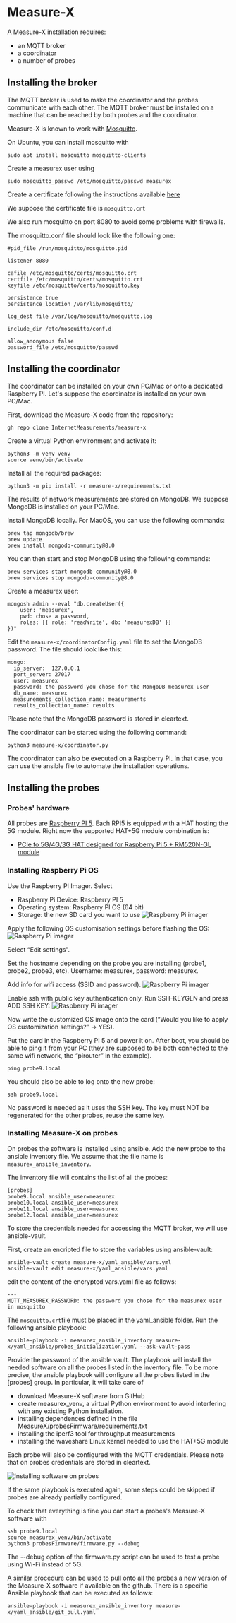 # Measure-X

A Measure-X installation requires: 
 - an MQTT broker
 - a coordinator
 - a number of probes

## Installing the broker
The MQTT broker is used to make the coordinator and the probes communicate with each other. The MQTT broker must be installed on a machine that can be reached by both probes and the coordinator. 

Measure-X is known to work with [Mosquitto](https://github.com/eclipse-mosquitto/mosquitto).

On Ubuntu, you can install mosquitto with
```
sudo apt install mosquitto mosquitto-clients
```

Create a measurex user using
```
sudo mosquitto_passwd /etc/mosquitto/passwd measurex
```
Create a certificate following the instructions available [here](http://mosquitto.org/man/mosquitto-tls-7.html)

We suppose the certificate file is `mosquitto.crt`

We also run mosquitto on port 8080 to avoid some problems with firewalls. 

The mosquitto.conf file should look like the following one:
```
#pid_file /run/mosquitto/mosquitto.pid

listener 8080

cafile /etc/mosquitto/certs/mosquitto.crt
certfile /etc/mosquitto/certs/mosquitto.crt
keyfile /etc/mosquitto/certs/mosquitto.key

persistence true
persistence_location /var/lib/mosquitto/

log_dest file /var/log/mosquitto/mosquitto.log

include_dir /etc/mosquitto/conf.d

allow_anonymous false
password_file /etc/mosquitto/passwd
```


## Installing the coordinator 
The coordinator can be installed on your own PC/Mac or onto a dedicated Raspberry PI. Let's suppose the coordinator is installed on your own PC/Mac. 

First, download the Measure-X code from the repository:
```
gh repo clone InternetMeasurements/measure-x
```
Create a virtual Python environment and activate it:
```
python3 -m venv venv
source venv/bin/activate
```
Install all the required packages:
```
python3 -m pip install -r measure-x/requirements.txt
````

The results of network measurements are stored on MongoDB. We suppose MongoDB is installed on your PC/Mac. 

Install MongoDB locally. For MacOS, you can use the following commands:
```
brew tap mongodb/brew
brew update
brew install mongodb-community@8.0
````

You can then start and stop MongoDB using the following commands:
```
brew services start mongodb-community@8.0
brew services stop mongodb-community@8.0
```

Create a measurex user:
```
mongosh admin --eval "db.createUser({
    user: 'measurex',
    pwd: chose a password,
    roles: [{ role: 'readWrite', db: 'measurexDB' }]
})"
```
Edit the `measure-x/coordinatorConfig.yaml` file to set the MongoDB password. The file should look like this:
```
mongo:
  ip_server:  127.0.0.1
  port_server: 27017
  user: measurex
  password: the password you chose for the MongoDB measurex user
  db_name: measurex
  measurements_collection_name: measurements
  results_collection_name: results
```
Please note that the MongoDB password is stored in cleartext. 

The coordinator can be started using the following command:
```
python3 measure-x/coordinator.py
```

The coordinator can also be executed on a Raspberry PI. In that case, you can use the ansible file to automate the installation operations. 



## Installing the probes

### Probes' hardware
All probes are [Raspberry PI 5](https://www.raspberrypi.com/products/raspberry-pi-5/). Each RPI5 is equipped with a HAT hosting the 5G module. 
Right now the supported HAT+5G module combination is:
 - [PCIe to 5G/4G/3G HAT designed for Raspberry Pi 5 + RM520N-GL module](https://www.waveshare.com/product/iot-communication/long-range-wireless/4g-gsm-gprs/rm520n-gl-5g-hat-plus.htm?sku=27336)
 
### Installing Raspberry Pi OS
Use the Raspberry PI Imager. 
Select
- Raspberry Pi Device: Raspberry PI 5
- Operating system: Raspberry PI OS (64 bit)
- Storage: the new SD card you want to use
![Raspberry Pi imager](./figs/imager1.png)

Apply the following OS customisation settings before flashing the OS:
![Raspberry Pi imager](./figs/imager2.png)

Select “Edit settings”.

Set the hostname depending on the probe you are installing (probe1, probe2, probe3, etc). 
Username: measurex, password: measurex. 

Add info for wifi access (SSID and password).
![Raspberry Pi imager](./figs/imager3.png)

Enable ssh with public key authentication only. Run SSH-KEYGEN and press ADD SSH KEY:
![Raspberry Pi imager](./figs/imager4.png)

Now write the customized OS image onto the card (“Would you like to apply OS customization settings?” -> YES). 

Put the card in the Raspberry PI 5 and power it on. After boot, you should be able to ping it from your PC (they are supposed to be both connected to the same wifi network, the “pirouter” in the example).
```
ping probe9.local
````

You should also be able to log onto the new probe:
```
ssh probe9.local
````

No password is needed as it uses the SSH key.  The key must NOT be regenerated for the other probes, reuse the same key.

### Installing Measure-X on probes

On probes the software is installed using ansible. 
Add the new probe to the ansible inventory file. We assume that the file name is `measurex_ansible_inventory`.

The inventory file will contains the list of all the probes: 
```
[probes]
probe9.local ansible_user=measurex
probe10.local ansible_user=measurex
probe11.local ansible_user=measurex
probe12.local ansible_user=measurex
```

To store the credentials needed for accessing the MQTT broker, we will use ansible-vault.

First, create an encripted file to store the variables using ansible-vault: 
```
ansible-vault create measure-x/yaml_ansible/vars.yml
ansible-vault edit measure-x/yaml_ansible/vars.yaml
```
edit the content of the encrypted vars.yaml file as follows:
```
---
MQTT_MEASUREX_PASSWORD: the password you chose for the measurex user in mosquitto
```

The `mosquitto.crt`file must be placed in the yaml_ansible folder. 
Run the following ansible playbook:

`ansible-playbook -i measurex_ansible_inventory measure-x/yaml_ansible/probes_initialization.yaml --ask-vault-pass` 

Provide the password of the ansible vault. 
The playbook will install the needed software on all the probes listed in the inventory file. To be more precise, the ansible playbook will configure all the probes listed in the [probes] group. In particular, it will take care of
- download Measure-X software from GitHub
- create measurex_venv, a virtual Python environment to avoid interfering with any existing Python installation.
- installing dependences defined in the file MeasureX/probesFirmware/requirements.txt
- installing the iperf3 tool for throughput measurements
- installing the waveshare Linux kernel needed to use the HAT+5G module

Each probe will also be configured with the MQTT credentials. Please note that on probes credentials are stored in cleartext. 

![Installing software on probes](./figs/installing1.png)

If the same playbook is executed again, some steps could be skipped if probes are already partially configured.


To check that everything is fine you can start a probes's Measure-X software with 
```
ssh probe9.local
source measurex_venv/bin/activate
python3 probesFirmware/firmware.py --debug
````

The --debug option of the firmware.py script can be used to test a probe using Wi-Fi instead of 5G.

A similar procedure can be used to pull onto all the probes a new version of the Measure-X software if available on the github. There is a specific Ansible playbook that can be executed as follows:
```
ansible-playbook -i measurex_ansible_inventory measure-x/yaml_ansible/git_pull.yaml
```